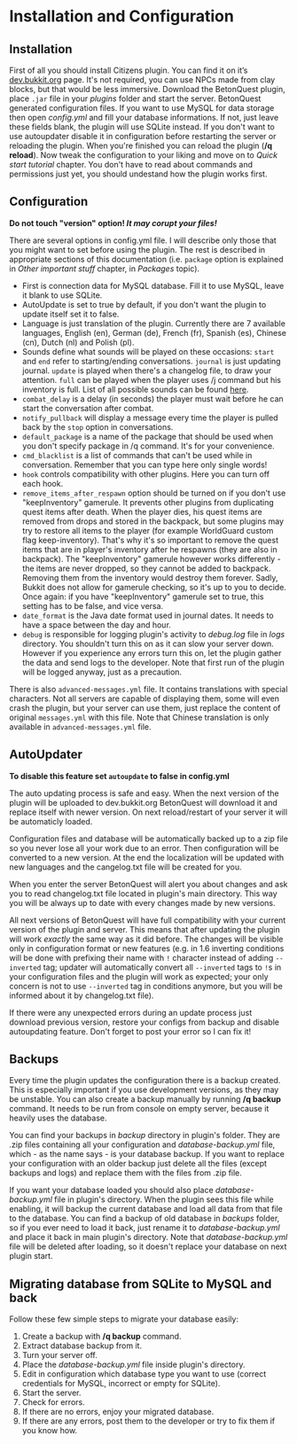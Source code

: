 # Installation and Configuration

## Installation

First of all you should install Citizens plugin. You can find it on it’s [dev.bukkit.org](http://dev.bukkit.org/bukkit-plugins/citizens/) page. It's not required, you can use NPCs made from clay blocks, but that would be less immersive. Download the BetonQuest plugin, place `.jar` file in your _plugins_ folder and start the server. BetonQuest generated configuration files. If you want to use MySQL for data storage then open _config.yml_ and fill your database informations. If not, just leave these fields blank, the plugin will use SQLite instead. If you don't want to use autoupdater disable it in configuration before restarting the server or reloading the plugin. When you're finished you can reload the plugin (**/q reload**). Now tweak the configuration to your liking and move on to _Quick start tutorial_ chapter. You don't have to read about commands and permissions just yet, you should undestand how the plugin works first.

## Configuration

**Do not touch "version" option! _It may corupt your files!_**

There are several options in config.yml file. I will describe only those that you might want to set before using the plugin. The rest is described in appropriate sections of this documentation (i.e. `package` option is explained in _Other important stuff_ chapter, in _Packages_ topic). 

* First is connection data for MySQL database. Fill it to use MySQL, leave it blank to use SQLite.
* AutoUpdate is set to true by default, if you don't want the plugin to update itself set it to false.
* Language is just translation of the plugin. Currently there are 7 available languages, English (en), German (de), French (fr), Spanish (es), Chinese (cn), Dutch (nl) and Polish (pl).
* Sounds define what sounds will be played on these occasions: `start` and `end` refer to starting/ending conversations. `journal` is just updating journal. `update` is played when there's a changelog file, to draw your attention. `full` can be played when the player uses /j command but his inventory is full. List of all possible sounds can be found [here](https://hub.spigotmc.org/javadocs/spigot/org/bukkit/Sound.html).
* `combat_delay` is a delay (in seconds) the player must wait before he can start the conversation after combat.
* `notify_pullback` will display a message every time the player is pulled back by the `stop` option in conversations.
* `default_package` is a name of the package that should be used when you don't specify package in /q command. It's for your convenience.
* `cmd_blacklist` is a list of commands that can't be used while in conversation. Remember that you can type here only single words!
* `hook` controls compatibility with other plugins. Here you can turn off each hook.
* `remove_items_after_respawn` option should be turned on if you don't use "keepInventory" gamerule. It prevents other plugins from duplicating quest items after death. When the player dies, his quest items are removed from drops and stored in the backpack, but some plugins may try to restore all items to the player (for example WorldGuard custom flag keep-inventory). That's why it's so important to remove the quest items that are in player's inventory after he respawns (they are also in backpack). The "keepInventory" gamerule however works differently - the items are never dropped, so they cannot be added to backpack. Removing them from the inventory would destroy them forever. Sadly, Bukkit does not allow for gamerule checking, so it's up to you to decide. Once again: if you have "keepInventory" gamerule set to true, this setting has to be false, and vice versa.
* `date_format` is the Java date format used in journal dates. It needs to have a space between the day and hour.
* `debug` is responsible for logging plugin's activity to _debug.log_ file in _logs_ directory. You shouldn't turn this on as it can slow your server down. However if you experience any errors turn this on, let the plugin gather the data and send logs to the developer. Note that first run of the plugin will be logged anyway, just as a precaution.

There is also `advanced-messages.yml` file. It contains translations with special characters. Not all servers are capable of displaying them, some will even crash the plugin, but your server can use them, just replace the content of original `messages.yml` with this file. Note that Chinese translation is only available in `advanced-messages.yml` file.

## AutoUpdater

**To disable this feature set `autoupdate` to false in config.yml**

The auto updating process is safe and easy. When the next version of the plugin will be uploaded to dev.bukkit.org BetonQuest will download it and replace itself with newer version. On next reload/restart of your server it will be automaticly loaded.

Configuration files and database will be automatically backed up to a zip file so you never lose all your work due to an error. Then configuration will be converted to a new version. At the end the localization will be updated with new languages and the cangelog.txt file will be created for you.

When you enter the server BetonQuest will alert you about changes and ask you to read changelog.txt file located in plugin's main directory. This way you will be always up to date with every changes made by new versions.

All next versions of BetonQuest will have full compatibility with your current version of the plugin and server. This means that after updating the plugin will work _exactly_ the same way as it did before. The changes will be visible only in configuration format or new features (e.g. in 1.6 inverting conditions will be done with prefixing their name with `!` character instead of adding `--inverted` tag; updater will automatically convert all `--inverted` tags to `!`s in your configuration files and the plugin will work as expected; your only concern is not to use `--inverted` tag in conditions anymore, but you will be informed about it by changelog.txt file).

If there were any unexpected errors during an update process just download previous version, restore your configs from backup and disable autoupdating feature. Don't forget to post your error so I can fix it!

## Backups

Every time the plugin updates the configuration there is a backup created. This is especially important if you use development versions, as they may be unstable. You can also create a backup manually by running **/q backup** command. It needs to be run from console on empty server, because it heavily uses the database.

You can find your backups in _backup_ directory in plugin's folder. They are .zip files containing all your configuration and _database-backup.yml_ file, which - as the name says - is your database backup. If you want to replace your configuration with an older backup just delete all the files (except backups and logs) and replace them with the files from .zip file.

If you want your database loaded you should also place _database-backup.yml_ file in plugin's directory. When the plugin sees this file while enabling, it will backup the current database and load all data from that file to the database. You can find a backup of old database in _backups_ folder, so if you ever need to load it back, just rename it to _database-backup.yml_ and place it back in main plugin's directory. Note that _database-backup.yml_ file will be deleted after loading, so it doesn't replace your database on next plugin start.

## Migrating database from SQLite to MySQL and back

Follow these few simple steps to migrate your database easily:

1. Create a backup with **/q backup** command.
2. Extract database backup from it.
3. Turn your server off.
4. Place the _database-backup.yml_ file inside plugin's directory.
5. Edit in configuration which database type you want to use (correct credentials for MySQL, incorrect or empty for SQLite).
6. Start the server.
7. Check for errors.
8. If there are no errors, enjoy your migrated database.
9. If there are any errors, post them to the developer or try to fix them if you know how.
